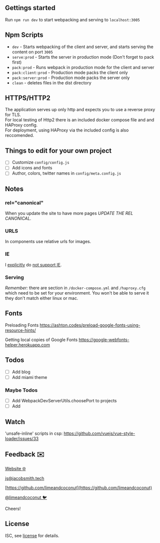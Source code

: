 ## Gettings started
Run ```npm run dev``` to start webpacking and serving to `localhost:3005`

## Npm Scripts
 - `dev` - Starts webpacking of the client and server, and starts serving the content on port `3005`
 - `serve:prod` - Starts the server in production mode (Don't forget to pack first)
 - `pack:prod` - Runs webpack in production mode for the client and server
 - `pack:client:prod` - Production mode packs the client only
 - `pack:server:prod` - Production mode packs the server only
 - `clean` - deletes files in the dist directory

## HTTPS/HTTP2
The application serves up only http and expects you to use a reverse proxy for TLS.  
For local testing of Http2 there is an included docker compose file and and HAProxy config.  
For deployment, using HAProxy via the included config is also reccomended.  

## Things to edit for your own project
- [ ] Customize `config/config.js`   
- [ ] Add icons and fonts 
- [ ] Author, colors, twitter names in `config/meta.config.js`

## Notes
### rel="canonical"
When you update the site to have more pages *UPDATE THE REL CANONICAL.*

### URLS
In components use relative urls for images.

### IE
<!-- Replace with a blame link after this is pushed -->
I [explicitly](/package.json) do [not support IE](https://css-tricks.com/a-business-case-for-dropping-internet-explorer/). 

### Serving
*Remember:* there are section in `/docker-compose.yml` and `/haproxy.cfg` which need to be set for your environment. You won't be able to serve it they don't match either linux or mac.

## Fonts

Preloading Fonts
https://ashton.codes/preload-google-fonts-using-resource-hints/

Getting local copies of Google Fonts
https://google-webfonts-helper.herokuapp.com

## Todos
- [ ] Add blog
- [ ] Add miami theme

### Maybe Todos
- [ ] Add WebpackDevServerUtils.choosePort to projects
- [ ] Add <base>

## Watch
'unsafe-inline' scripts in csp: 
https://github.com/vuejs/vue-style-loader/issues/33


## Feedback ✉️

[Website 🌐](https://jacobsmith.tech)

[js@jacobsmith.tech](mailto:js@jacobsmith.tech)

[https://github.com/limeandcoconut](https://github.com/limeandcoconut)

[@limeandcoconut 🐦](https://twitter.com/limeandcoconut)

Cheers!

## License

ISC, see [license](/license) for details.
